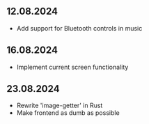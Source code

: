 ## 12.08.2024
- Add support for Bluetooth controls in music

## 16.08.2024
- Implement current screen functionality

## 23.08.2024
- Rewrite 'image-getter' in Rust
- Make frontend as dumb as possible

